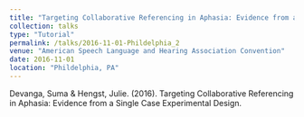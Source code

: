 ```yaml
---
title: "Targeting Collaborative Referencing in Aphasia: Evidence from a Single Case Experimental Design"
collection: talks
type: "Tutorial"
permalink: /talks/2016-11-01-Phildelphia_2
venue: "American Speech Language and Hearing Association Convention"
date: 2016-11-01
location: "Phildelphia, PA"
---
```


Devanga, Suma & Hengst, Julie. (2016). Targeting Collaborative Referencing in Aphasia: Evidence from a Single Case Experimental Design. 